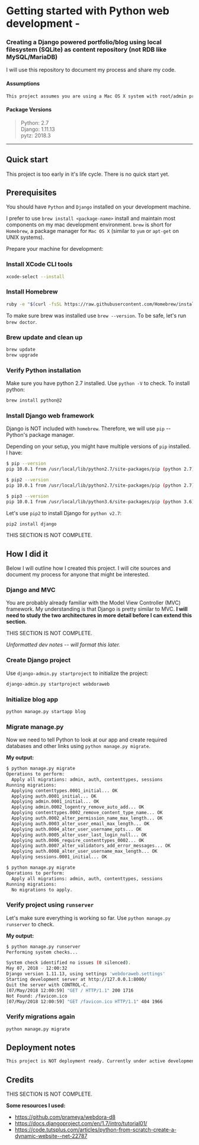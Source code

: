 # Getting started with Python web development -

### Creating a Django powered portfolio/blog using local filesystem (SQLite) as content repository (not RDB like MySQL/MariaDB)

I will use this repository to document my process and share my code.

#### Assumptions

```sh
This project assumes you are using a Mac OS X system with root/admin privileges.
```

#### Package Versions

> Python: 2.7  
> Django: 1.11.13  
> pytz: 2018.3

---

## Quick start

This project is too early in it's life cycle. There is no quick start yet.

## Prerequisites

You should have `Python` and  `Django` installed on your development machine.

I prefer to use `brew install <package-name>` install and maintain most components on my mac development environment. `brew` is short for `Homebrew`, a package manager for `Mac OS X` (similar to `yum` or `apt-get` on UNIX systems).

Prepare your machine for development:

### Install XCode CLI tools

```sh
xcode-select --install
```

### Install Homebrew

```sh
ruby -e "$(curl -fsSL https://raw.githubusercontent.com/Homebrew/install/master/install)"
```

To make sure brew was installed use `brew --version`. To be safe, let's run `brew doctor`.

### Brew update and clean up

```sh
brew update
brew upgrade
```

### Verify Python installation

Make sure you have python 2.7 installed. Use `python -V` to check. To install python:

```sh
brew install python@2
```

### Install Django web framework

Django is NOT included with `homebrew`. Therefore, we will use `pip` -- Python's package manager.

Depending on your setup, you might have multiple versions of `pip` installed. I have:

```sh
$ pip --version
pip 10.0.1 from /usr/local/lib/python2.7/site-packages/pip (python 2.7)

$ pip2 --version
pip 10.0.1 from /usr/local/lib/python2.7/site-packages/pip (python 2.7)

$ pip3 --version
pip 10.0.1 from /usr/local/lib/python3.6/site-packages/pip (python 3.6)
```

Let's use `pip2` to install Django for `python v2.7`:

```sh
pip2 install django
```

THIS SECTION IS NOT COMPLETE.

## How I did it

Below I will outline how I created this project. I will cite sources and document my process for anyone that might be interested.

### Django and MVC

You are probably already familiar with the Model View Controller (MVC) framework. My understanding is that Django is pretty similar to MVC. **I will need to study the two architectures in more detail before I can extend this section.**

THIS SECTION IS NOT COMPLETE.

_Unformatted dev notes -- will format this later._

### Create Django project

Use `django-admin.py startproject` to initialize the project:

```sh
django-admin.py startproject webdoraweb
```

### Initialize blog app

```sh
python manage.py startapp blog
```

### Migrate manage.py

Now we need to tell Python to look at our app and create required databases and other links using `python manage.py migrate`.

**My output:**

```sh
$ python manage.py migrate
Operations to perform:
  Apply all migrations: admin, auth, contenttypes, sessions
Running migrations:
  Applying contenttypes.0001_initial... OK
  Applying auth.0001_initial... OK
  Applying admin.0001_initial... OK
  Applying admin.0002_logentry_remove_auto_add... OK
  Applying contenttypes.0002_remove_content_type_name... OK
  Applying auth.0002_alter_permission_name_max_length... OK
  Applying auth.0003_alter_user_email_max_length... OK
  Applying auth.0004_alter_user_username_opts... OK
  Applying auth.0005_alter_user_last_login_null... OK
  Applying auth.0006_require_contenttypes_0002... OK
  Applying auth.0007_alter_validators_add_error_messages... OK
  Applying auth.0008_alter_user_username_max_length... OK
  Applying sessions.0001_initial... OK

$ python manage.py migrate
Operations to perform:
  Apply all migrations: admin, auth, contenttypes, sessions
Running migrations:
  No migrations to apply.
```

### Verify project using `runserver`

Let's make sure everything is working so far. Use `python manage.py runserver` to check.

**My output:**

```sh
$ python manage.py runserver
Performing system checks...

System check identified no issues (0 silenced).
May 07, 2018 - 12:00:32
Django version 1.11.13, using settings 'webdoraweb.settings'
Starting development server at http://127.0.0.1:8000/
Quit the server with CONTROL-C.
[07/May/2018 12:00:59] "GET / HTTP/1.1" 200 1716
Not Found: /favicon.ico
[07/May/2018 12:00:59] "GET /favicon.ico HTTP/1.1" 404 1966

```

### Verify migrations again

```sh
python manage.py migrate
```

## Deployment notes

```sh
This project is NOT deployment ready. Currently under active development.
```

## Credits

THIS SECTION IS NOT COMPLETE.

**Some resources I used:**
* https://github.com/prameya/webdora-d8
* https://docs.djangoproject.com/en/1.7/intro/tutorial01/
* https://code.tutsplus.com/articles/python-from-scratch-create-a-dynamic-website--net-22787

